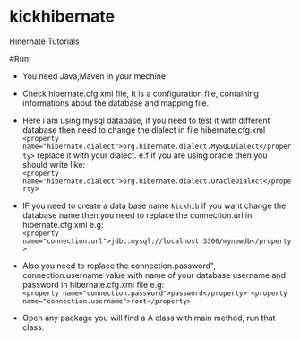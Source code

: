 # kickhibernate
Hinernate Tutorials

#Run:

* You need Java,Maven in your mechine
* Check hibernate.cfg.xml file, It is a configuration file, containing informations about the database and mapping file.
* Here i am using mysql database, if you need to test it with different database then need to change the dialect in file hibernate.cfg.xml
<br>`<property name="hibernate.dialect">org.hibernate.dialect.MySQLDialect</property>` replace it with your dialect.
e.f if you are using oracle then you should write like:<br>
`<property name="hibernate.dialect">org.hibernate.dialect.OracleDialect</property>`
* IF you need to create a data base name `kickhib` if you want change the database name then you need to replace the connection.url in hibernate.cfg.xml
e.g:<br>`<property name="connection.url">jdbc:mysql://localhost:3306/mynewdb</property>`
* Also you need to replace the connection.password", connection.username value with name of your database username and password in hibernate.cfg.xml file
e.g:  <br>
`<property name="connection.password">password</property>
<property name="connection.username">root</property>`

* Open any package you will find a A class with main method, run that class.
